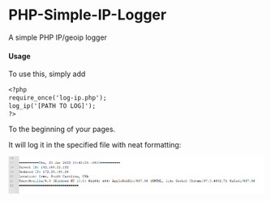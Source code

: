 # PHP-Simple-IP-Logger
A simple PHP IP/geoip logger

#### Usage

To use this, simply add

```
<?php
require_once('log-ip.php');
log_ip('[PATH TO LOG]');
?>
```
To the beginning of your pages.

It will log it in the specified file with neat formatting:

![Screenshot](https://raw.githubusercontent.com/peterbro1/PHP-Simple-IP-Logger/main/48-26%20-%2061.png)
